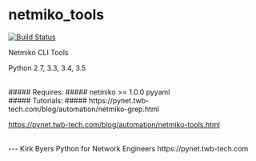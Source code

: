 netmiko_tools
=============
[![Build Status](https://travis-ci.org/ktbyers/netmiko_tools.svg?branch=master)](https://travis-ci.org/ktbyers/netmiko_tools)  


Netmiko CLI Tools  
  
Python 2.7, 3.3, 3.4, 3.5  
   
   
  
<br>
##### Requires: #####
netmiko >= 1.0.0  
pyyaml  
  
  
<br>
##### Tutorials: #####
https://pynet.twb-tech.com/blog/automation/netmiko-grep.html  
  
https://pynet.twb-tech.com/blog/automation/netmiko-tools.html  
  
  
  
<br>      
---    
Kirk Byers  
Python for Network Engineers  
https://pynet.twb-tech.com

